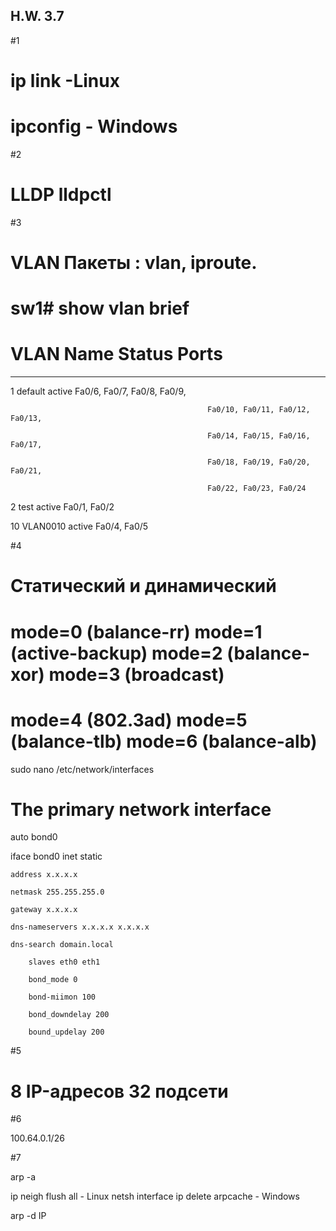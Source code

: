 ## H.W. 3.7

#1

# ip link -Linux 

# ipconfig - Windows

#2

# LLDP   lldpctl

#3

# VLAN Пакеты : vlan, iproute.

# sw1# show vlan brief

# VLAN Name                             Status    Ports

---- -------------------------------- --------- -------------------------------

1    default                          active    Fa0/6, Fa0/7, Fa0/8, Fa0/9, 

                                                Fa0/10, Fa0/11, Fa0/12, Fa0/13,

                                                Fa0/14, Fa0/15, Fa0/16, Fa0/17,  

                                                Fa0/18, Fa0/19, Fa0/20, Fa0/21,

                                                Fa0/22, Fa0/23, Fa0/24


2    test                             active    Fa0/1, Fa0/2

    

10   VLAN0010                         active    Fa0/4, Fa0/5

#4

# Статический и динамический

# mode=0 (balance-rr)  mode=1 (active-backup)  mode=2 (balance-xor)  mode=3 (broadcast)  

# mode=4 (802.3ad)  mode=5 (balance-tlb)  mode=6 (balance-alb)


sudo nano /etc/network/interfaces

# The primary network interface

auto bond0

iface bond0 inet static

    address x.x.x.x

    netmask 255.255.255.0    

    gateway x.x.x.x

    dns-nameservers x.x.x.x x.x.x.x

    dns-search domain.local

        slaves eth0 eth1

        bond_mode 0

        bond-miimon 100

        bond_downdelay 200

        bound_updelay 200

#5

# 8 IP-адресов  32 подсети

#6

100.64.0.1/26

#7

arp -a

ip neigh flush all - Linux  netsh interface ip delete arpcache - Windows

arp -d IP